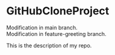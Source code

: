 # GitHubCloneProject

Modification in main branch.  
Modification in feature-greeting branch.

This is the description of my repo.



